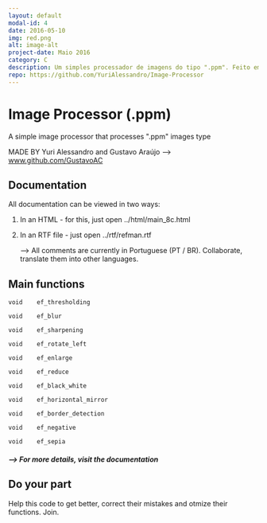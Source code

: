 ```yaml
---
layout: default
modal-id: 4
date: 2016-05-10
img: red.png
alt: image-alt
project-date: Maio 2016
category: C
description: Um simples processador de imagens do tipo ".ppm". Feito em parceria com <a href="https://github.com/GustavoAC">Gustavo Araújo</a>.
repo: https://github.com/YuriAlessandro/Image-Processor
---
```


# Image Processor (.ppm)
A simple image processor that processes ".ppm" images type 

MADE BY Yuri Alessandro and Gustavo Araújo --> www.github.com/GustavoAC

## Documentation
All documentation can be viewed in two ways:
  1. In an HTML - for this, just open ../html/main_8c.html
  2. In an RTF file - just open ../rtf/refman.rtf

      --> All comments are currently in Portuguese (PT / BR). Collaborate, translate them into other languages.

## Main functions
```Shell
void 	ef_thresholding
 
void 	ef_blur
 
void 	ef_sharpening
 
void 	ef_rotate_left
 
void 	ef_enlarge
 
void 	ef_reduce
 
void 	ef_black_white
 
void 	ef_horizontal_mirror
 
void 	ef_border_detection
 
void 	ef_negative
 
void 	ef_sepia
```

##### --> For more details, visit the documentation
## Do your part
Help this code to get better, correct their mistakes and otmize their functions. Join.

